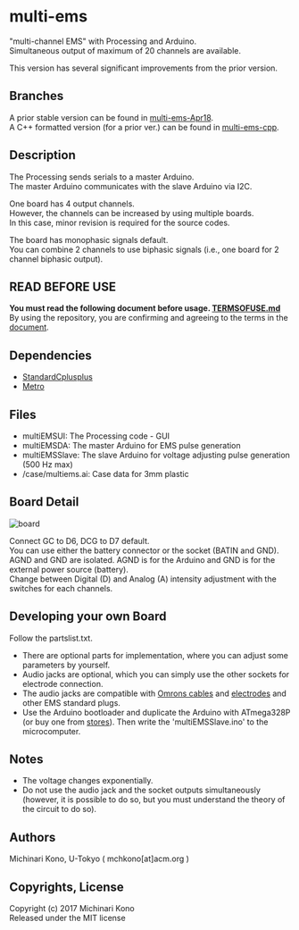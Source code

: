 # multi-ems

"multi-channel EMS" with Processing and Arduino.  
Simultaneous output of maximum of 20 channels are available.  
  
This version has several significant improvements from the prior version.  
  

## Branches  
  
A prior stable version can be found in [multi-ems-Apr18](https://github.com/rkmtlab/multi-ems/tree/multi-ems-Apr18).  
A C++ formatted version (for a prior ver.) can be found in [multi-ems-cpp](https://github.com/rkmtlab/multi-ems/tree/multi-ems-cpp).  

  
## Description

The Processing sends serials to a master Arduino.  
The master Arduino communicates with the slave Arduino via I2C.
  
One board has 4 output channels.  
However, the channels can be increased by using multiple boards.  
In this case, minor revision is required for the source codes.  
       
The board has monophasic signals default.  
You can combine 2 channels to use biphasic signals (i.e., one board for 2 channel biphasic output).  
  
    
## READ BEFORE USE

**You must read the following document before usage. [TERMSOFUSE.md](https://github.com/rkmtlab/multi-ems/blob/multi-ems-3.1.1/TERMSOFUSE.md)**  
By using the repository, you are confirming and agreeing to the terms in the [document](https://github.com/rkmtlab/multi-ems/blob/multi-ems-3.1.1/TERMSOFUSE.md).  



## Dependencies

- [StandardCplusplus](https://github.com/maniacbug/StandardCplusplus)
- [Metro](https://github.com/thomasfredericks/Metro-Arduino-Wiring)   


## Files
  
- multiEMSUI: The Processing code - GUI
- multiEMSDA: The master Arduino for EMS pulse generation
- multiEMSSlave: The slave Arduino for voltage adjusting pulse generation (500 Hz max)  
- /case/multiems.ai: Case data for 3mm plastic  
  


## Board Detail

![board](https://github.com/rkmtlab/multi-ems/blob/multi-ems-3.2.2/images/board.jpg)  
  
Connect GC to D6, DCG to D7 default.  
You can use either the battery connector or the socket (BATIN and GND).  
AGND and GND are isolated. AGND is for the Arduino and GND is for the external power source (battery).  
Change between Digital (D) and Analog (A) intensity adjustment with the switches for each channels.  



## Developing your own Board

Follow the partslist.txt.  
- There are optional parts for implementation, where you can adjust some parameters by yourself.  
- Audio jacks are optional, which you can simply use the other sockets for electrode connection.  
- The audio jacks are compatible with [Omrons cables](https://store.healthcare.omron.co.jp/item/HV_CODE_K.html) and [electrodes](https://store.healthcare.omron.co.jp/item/HV_LLPAD_3P.html) and other EMS standard plugs.  
- Use the Arduino bootloader and duplicate the Arduino with ATmega328P (or buy one from [stores](https://www.switch-science.com/catalog/663/)). Then write the 'multiEMSSlave.ino' to the microcomputer.  
  

## Notes  
  
- The voltage changes exponentially.  
- Do not use the audio jack and the socket outputs simultaneously (however, it is possible to do so, but you must understand the theory of the circuit to do so).   

  
  
## Authors

Michinari Kono, U-Tokyo ( mchkono[at]acm.org )

  

## Copyrights, License      
  
Copyright (c) 2017 Michinari Kono  
Released under the MIT license  
